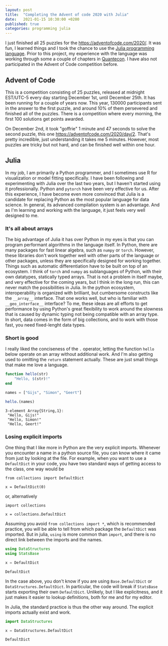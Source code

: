 ```yaml
---
layout: post
title:  "Completing the Advent of code 2020 with Julia"
date:   2021-01-15 10:30:00 +0200
published: true
categories: programming julia
---
```

I just finished all 25 puzzles for the https://adventofcode.com/2020/. It was fun, I learned things and I took the chance to use the [Julia programming language](https://julialang.org/). Prior to this project, my experience with the language was working through some a couple of chapters in [Quantecon](https://julia.quantecon.org). I have also not participated in the Advent of Code competition before. 

## Advent of Code

This is a competition consisting of 25 puzzles, released at midnight EST/UTC-5 every day starting December 1st, until December 25th. It has been running for a couple of years now. This year, 130000 participants sent in the answer to the first puzzle, and around 10% of them persevered and finished all of the puzzles. There is a competition where every morning, the first 100 solutions get points awarded. 

On December 2nd, it took "goffrie" 1 minute and 47 seconds to solve the second puzzle, this one https://adventofcode.com/2020/day/2. That's pretty incredible, just understanding it takes me 5 minutes. However, most puzzles are tricky but not hard, and can be finished well within one hour. 

## Julia

In my job, I am primarily a Python programmer, and I sometimes use R for visualization or model fitting specifically. I have been following and experimenting with Julia over the last two years, but I haven't started using it professionally. Python and `pytorch` have been very effective for us. After this experience, I have become even more convinced that Julia is a candidate for replacing Python as the most popular language for data science. In general, its advanced compilation system is an advantage. And as I'm learning and working with the language, it just feels very well designed to me. 

### It's all about arrays

The big advantage of Julia it has over Python in my eyes is that you can program performant algorithms in the language itself. In Python, there are many packages for fast linear algebra, such as `numpy` or `torch`. However, these libraries don't work together well with other parts of the language or other packages, unless they are specifically designed for working together. Things such as automatic differentiation have to be built on top of an ecosystem. I think of `torch` and `numpy` as sublanguages of Python, with their own datatypes, statically typed arrays. That is not a problem in itself maybe, and very effective for the coming years, but I think in the long run, this can never match the possibilities in Julia. In the python ecosystem, interoperability is organized with brilliant, but cumbersome constructs like the `__array__` interface. That one works well, but who is familiar with `__geo_interface__` interface? To me, these ideas are all efforts to get performance by using Python's great flexibility to work around the slowness that is caused by dynamic typing not being compatible with an array type. In short, data comes in the form of big collections, and to work with those fast, you need fixed-lenght data types. 

### Short is good

I really liked the conciseness of the `.` operator, letting the function `hello` below operate on an array without additional work. And I'm also getting used to omitting the `return` statement actually. These are just small things that make me love a language. 


```julia
function hello(str)
    "Hello, $(str)!"
end

names = ["Gijs", "Simon", "Geert"]

hello.(names)
```




    3-element Array{String,1}:
     "Hello, Gijs!"
     "Hello, Simon!"
     "Hello, Geert!"



### Losing explicit imports

One thing that I like more in Python are the very explicit imports. Whenever you encounter a name in a python source file, you can know where it came from just by looking at the file. For example, when you want to use a `DefaultDict` in your code, you have two standard ways of getting access to the class, one way would be

```
from collections import DefaultDict

x = DefaultDict(0)
```

or, alternatively

```
import collections

x = collections.DefaultDict
```

Assuming you avoid `from collections import *`, which is recommended practice, you will be able to tell from which package the `DefaultDict` was imported. But in julia, `using` is more common than `import`, and there is no direct link between the imports and the names. 


```julia
using DataStructures
using StatsBase

x = DefaultDict
```




    DefaultDict



In the case above, you don't know if you are using `Base.DefaultDict` or `DataStructures.DefaultDict`. In particular, the code will break if `StatsBase` starts exporting their own `DefaultDict`. Unlikely, but I like explicitness, and it just makes it easier to lookup definitions, both for me and for my editor. 

In Julia, the standard practice is thus the other way around. The explicit imports actually exist and work.


```julia
import DataStructures

x = DataStructures.DefaultDict
```




    DefaultDict


